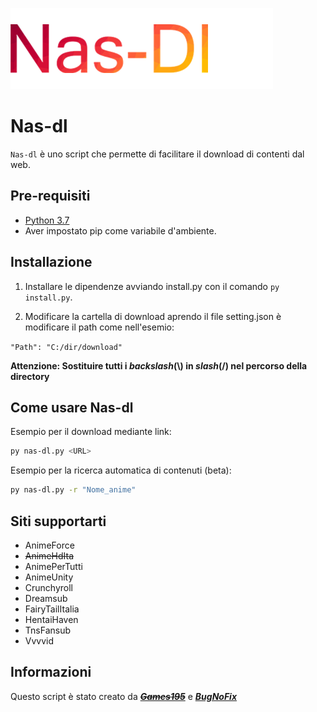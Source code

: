 ![Header](.github/logo/logo.png)

# Nas-dl
`Nas-dl` è uno script che permette di facilitare il download di contenti dal web.


## Pre-requisiti
* [Python 3.7](https://www.python.org/downloads/release/python-374/)
* Aver impostato pip come variabile d'ambiente.

## Installazione

1. Installare le dipendenze avviando install.py con il comando `py install.py`.

2. Modificare la cartella di download aprendo il file setting.json è modificare il path come nell'esemio:

`"Path": "C:/dir/download"`

**Attenzione: Sostituire tutti i _backslash_(\\) in _slash_(/) nel percorso della directory**

## Come usare Nas-dl

Esempio per il download mediante link:

```bash
py nas-dl.py <URL>
```

Esempio per la ricerca automatica di contenuti (beta):

```bash
py nas-dl.py -r "Nome_anime"
```

## Siti supportarti
* AnimeForce
* ~~AnimeHdIta~~
* AnimePerTutti
* AnimeUnity
* Crunchyroll
* Dreamsub
* FairyTailItalia
* HentaiHaven
* TnsFansub
* Vvvvid

## Informazioni
Questo script è stato creato da [~~***Games195***~~](https://github.com/games195/) e [***BugNoFix***](https://github.com/BugNoFix)
